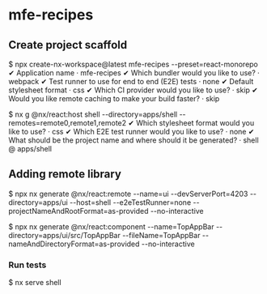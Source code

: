 # mfe-recipes

## Create project scaffold

$ npx create-nx-workspace@latest mfe-recipes --preset=react-monorepo
✔ Application name · mfe-recipes
✔ Which bundler would you like to use? · webpack
✔ Test runner to use for end to end (E2E) tests · none
✔ Default stylesheet format · css
✔ Which CI provider would you like to use? · skip
✔ Would you like remote caching to make your build faster? · skip

$ nx g @nx/react:host shell --directory=apps/shell --remotes=remote0,remote1,remote2
✔ Which stylesheet format would you like to use? · css
✔ Which E2E test runner would you like to use? · none
✔ What should be the project name and where should it be generated? · shell @ apps/shell


## Adding remote library
$ npx nx generate @nx/react:remote --name=ui --devServerPort=4203 --directory=apps/ui --host=shell --e2eTestRunner=none --projectNameAndRootFormat=as-provided --no-interactive

$ npx nx generate @nx/react:component --name=TopAppBar --directory=apps/ui/src/TopAppBar --fileName=TopAppBar --nameAndDirectoryFormat=as-provided --no-interactive

### Run tests
$ nx serve shell
